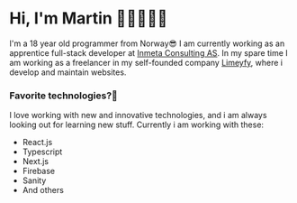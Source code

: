 # Hi, I'm Martin 👋🏼👨🏻‍💻

I'm a 18 year old programmer from Norway😎 I am currently working as an apprentice full-stack developer at [Inmeta Consulting AS](https://inmeta.no/). In my spare time I am working as a freelancer in my self-founded company [Limeyfy](https://limeyfy.no), where i develop and maintain websites.

### Favorite technologies?🤩
I love working with new and innovative technologies, and i am always looking out for learning new stuff. 
Currently i am working with these:
- React.js
- Typescript
- Next.js
- Firebase
- Sanity
- And others
